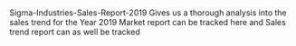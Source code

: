 # 
Sigma-Industries-Sales-Report-2019 Gives us a thorough analysis into the sales trend for the Year 2019 
Market report can be tracked here and Sales trend report can as well be tracked
